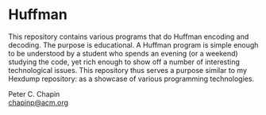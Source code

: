 Huffman
=======

This repository contains various programs that do Huffman encoding and decoding. The purpose is
educational. A Huffman program is simple enough to be understood by a student who spends an
evening (or a weekend) studying the code, yet rich enough to show off a number of interesting
technological issues. This repository thus serves a purpose similar to my Hexdump repository: as
a showcase of various programming technologies.

Peter C. Chapin  
chapinp@acm.org  
